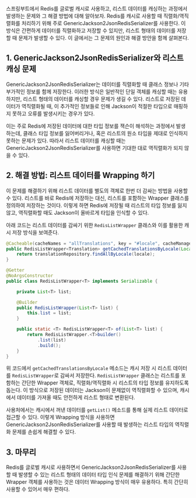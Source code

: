 스프링부트에서 Redis를 글로벌 캐시로 사용하고, 리스트 데이터를 캐싱하는 과정에서 발생하는 문제와 그 해결 방법에 대해 알아보자. Redis를 캐시로 사용할 때 직렬화/역직렬화를 처리하기 위해 주로 GenericJackson2JsonRedisSerializer를 사용한다. 이 방식은 간편하게 데이터를 직렬화하고 저장할 수 있지만, 리스트 형태의 데이터를 저장할 때 문제가 발생할 수 있다. 이 글에서는 그 문제의 원인과 해결 방안을 함께 살펴본다.

## 1. GenericJackson2JsonRedisSerializer와 리스트 캐싱 문제

GenericJackson2JsonRedisSerializer는 데이터를 직렬화할 때 클래스 정보나 기타 부가적인 정보를 함께 저장한다. 이러한 방식은 일반적인 단일 객체를 캐싱할 때는 유용하지만, 리스트 형태의 데이터를 캐싱할 경우 문제가 생길 수 있다. 리스트로 저장된 데이터가 역직렬화될 때, 이 추가적인 정보들로 인해 Jackson이 적절한 타입으로 매핑하지 못하고 오류를 발생시키는 경우가 있다.

이는 주로 Redis에 저장된 데이터에 대한 타입 정보를 잭슨이 해석하는 과정에서 발생하는데, 클래스 타입 정보를 잃어버리거나, 혹은 리스트의 원소 타입을 제대로 인식하지 못하는 문제가 있다. 따라서 리스트 데이터를 캐싱할 때는 GenericJackson2JsonRedisSerializer를 사용하면 기대한 대로 역직렬화가 되지 않을 수 있다.

## 2. 해결 방법: 리스트 데이터를 Wrapping 하기

이 문제를 해결하기 위해 리스트 데이터를 별도의 객체로 한번 더 감싸는 방법을 사용할 수 있다. 리스트를 바로 Redis에 저장하는 대신, 리스트를 포함하는 Wrapper 클래스를 정의하여 저장하는 것이다. 이렇게 하면 Redis에 저장될 때 리스트의 타입 정보를 잃지 않고, 역직렬화할 때도 Jackson이 올바르게 타입을 인식할 수 있다.

아래 코드는 리스트 데이터를 감싸기 위한 `RedisListWrapper` 클래스와 이를 활용한 캐시 저장 방식을 보여준다.

```java
@Cacheable(cacheNames = "allTranslations", key = "#locale", cacheManager = "globalCacheManager")
public RedisListWrapper<Translation> getCachedTranslationsByLocale(Locale locale) {
    return translationRepository.findAllByLocale(locale);
}
```

```java
@Getter
@NoArgsConstructor
public class RedisListWrapper<T> implements Serializable {

    private List<T> list;

    @Builder
    public RedisListWrapper(List<T> list) {
        this.list = list;
    }

    public static <T> RedisListWrapper<T> of(List<T> list) {
        return RedisListWrapper.<T>builder()
            .list(list)
            .build();
    }
}
```

위 코드에서 `getCachedTranslationsByLocale` 메소드는 캐시 저장 시 리스트 데이터를 `RedisListWrapper`로 감싸서 저장한다. `RedisListWrapper` 클래스는 리스트를 포함하는 간단한 Wrapper 객체로, 직렬화/역직렬화 시 리스트의 타입 정보를 유지하도록 돕는다. 이 방식으로 저장된 데이터는 Jackson이 문제없이 역직렬화할 수 있으며, 캐시에서 데이터를 가져올 때도 안전하게 리스트 형태로 변환된다.

사용처에서는 캐시에서 꺼낸 데이터를 `getList()` 메소드를 통해 실제 리스트 데이터로 접근할 수 있다. 이렇게 Wrapping 방식을 사용하면 GenericJackson2JsonRedisSerializer를 사용할 때 발생하는 리스트 타입의 역직렬화 문제를 손쉽게 해결할 수 있다.

## 3. 마무리

Redis를 글로벌 캐시로 사용하면서 GenericJackson2JsonRedisSerializer를 사용할 때 발생할 수 있는 리스트 형태의 데이터 타입 인식 문제를 해결하기 위해 간단한 Wrapper 객체를 사용하는 것은 데이터 Wrapping 방식이 매우 유용하다. 특히 간단히 사용할 수 있어서 매우 편하다.


